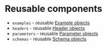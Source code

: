 Reusable components
===========

  - `examples` - reusable [Example objects](https://github.com/OAI/OpenAPI-Specification/blob/main/versions/3.0.2.md#exampleObject)
  - `headers` - reusable [Header objects](https://github.com/OAI/OpenAPI-Specification/blob/master/versions/3.0.2.md#headerObject)
  - `parameters` - reusable [Parameter objects](https://github.com/OAI/OpenAPI-Specification/blob/master/versions/3.0.2.md#parameterObject)
  - `schemas` - reusable [Schema objects](https://github.com/OAI/OpenAPI-Specification/blob/main/versions/3.0.2.md#schemaObject)
